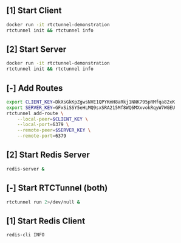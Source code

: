 ## [1] Start Client

```bash
docker run -it rtctunnel-demonstration
rtctunnel init && rtctunnel info
```

## [2] Start Server

```bash
docker run -it rtctunnel-demonstration
rtctunnel init && rtctunnel info
```

## [-] Add Routes

```bash
export CLIENT_KEY=DkXsGkKpZgwsNVE1QPYKmH8aRkj1NNK795pRMfqa82xK
export SERVER_KEY=GFxSiSSY5eHLMQ9sxSRA215Mf8WQ6MXxvokRqyW7WGEU
rtctunnel add-route \
    --local-peer=$CLIENT_KEY \
    --local-port=6379 \
    --remote-peer=$SERVER_KEY \
    --remote-port=6379
```

## [2] Start Redis Server

```bash
redis-server &
```

## [-] Start RTCTunnel (both)

```bash
rtctunnel run 2>/dev/null &
```

## [1] Start Redis Client

```bash
redis-cli INFO
```
